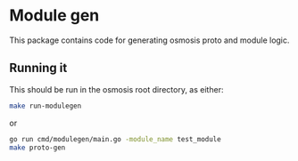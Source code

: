 # Module gen

This package contains code for generating osmosis proto and module logic.

## Running it

This should be run in the osmosis root directory, as either:

```bash
make run-modulegen
```

or

```bash
go run cmd/modulegen/main.go -module_name test_module
make proto-gen
```
